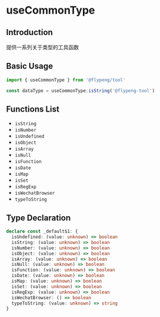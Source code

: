 # useCommonType

## Introduction

提供一系列关于类型的工具函数

## Basic Usage

```ts
import { useCommonType } from '@flypeng/tool'

const dataType = useCommonType.isString('@flypeng-tool')
```

## Functions List

- `isString`
- `isNumber`
- `isUndefined`
- `isObject`
- `isArray`
- `isNull`
- `isFunction`
- `isDate`
- `isMap`
- `isSet`
- `isRegExp`
- `isWechatBrowser`
- `typeToString`

## Type Declaration

```ts
declare const _default$1: {
  isUndefined: (value: unknown) => boolean
  isString: (value: unknown) => boolean
  isNumber: (value: unknown) => boolean
  isObject: (value: unknown) => boolean
  isArray: (value: unknown) => boolean
  isNull: (value: unknown) => boolean
  isFunction: (value: unknown) => boolean
  isDate: (value: unknown) => boolean
  isMap: (value: unknown) => boolean
  isSet: (value: unknown) => boolean
  isRegExp: (value: unknown) => boolean
  isWechatBrowser: () => boolean
  typeToString: (value: unknown) => string
}
```
